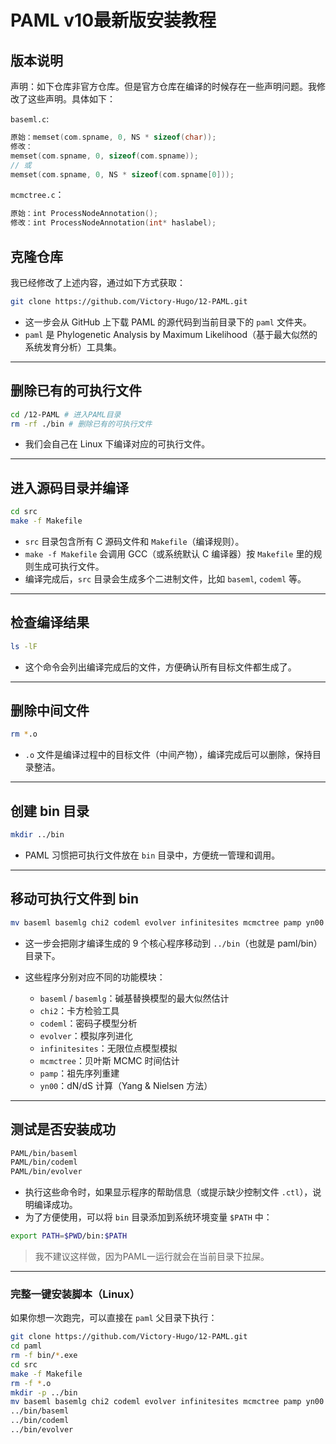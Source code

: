 # PAML v10最新版安装教程

## **版本说明**
声明：如下仓库非官方仓库。但是官方仓库在编译的时候存在一些声明问题。我修改了这些声明。具体如下：

`baseml.c`:
```c
原始：memset(com.spname, 0, NS * sizeof(char));
修改：
memset(com.spname, 0, sizeof(com.spname));
// 或
memset(com.spname, 0, NS * sizeof(com.spname[0]));
```

`mcmctree.c`：
```c
原始：int ProcessNodeAnnotation();
修改：int ProcessNodeAnnotation(int* haslabel);
```
## **克隆仓库**
我已经修改了上述内容，通过如下方式获取：
```bash
git clone https://github.com/Victory-Hugo/12-PAML.git
```

* 这一步会从 GitHub 上下载 PAML 的源代码到当前目录下的 `paml` 文件夹。
* `paml` 是 Phylogenetic Analysis by Maximum Likelihood（基于最大似然的系统发育分析）工具集。

---

## **删除已有的可执行文件**

```bash
cd /12-PAML # 进入PAML目录
rm -rf ./bin # 删除已有的可执行文件
```

* 我们会自己在 Linux 下编译对应的可执行文件。

---

## **进入源码目录并编译**

```bash
cd src
make -f Makefile
```

* `src` 目录包含所有 C 源码文件和 `Makefile`（编译规则）。
* `make -f Makefile` 会调用 GCC（或系统默认 C 编译器）按 `Makefile` 里的规则生成可执行文件。
* 编译完成后，`src` 目录会生成多个二进制文件，比如 `baseml`, `codeml` 等。

---

## **检查编译结果**

```bash
ls -lF
```

* 这个命令会列出编译完成后的文件，方便确认所有目标文件都生成了。

---

## **删除中间文件**

```bash
rm *.o
```

* `.o` 文件是编译过程中的目标文件（中间产物），编译完成后可以删除，保持目录整洁。

---

## **创建 bin 目录**

```bash
mkdir ../bin
```

* PAML 习惯把可执行文件放在 `bin` 目录中，方便统一管理和调用。

---

## **移动可执行文件到 bin**

```bash
mv baseml basemlg chi2 codeml evolver infinitesites mcmctree pamp yn00 ../bin
```

* 这一步会把刚才编译生成的 9 个核心程序移动到 `../bin`（也就是 paml/bin）目录下。
* 这些程序分别对应不同的功能模块：

  * `baseml` / `basemlg`：碱基替换模型的最大似然估计
  * `chi2`：卡方检验工具
  * `codeml`：密码子模型分析
  * `evolver`：模拟序列进化
  * `infinitesites`：无限位点模型模拟
  * `mcmctree`：贝叶斯 MCMC 时间估计
  * `pamp`：祖先序列重建
  * `yn00`：dN/dS 计算（Yang & Nielsen 方法）

---

## **测试是否安装成功**

```bash
PAML/bin/baseml
PAML/bin/codeml
PAML/bin/evolver
```

* 执行这些命令时，如果显示程序的帮助信息（或提示缺少控制文件 `.ctl`），说明编译成功。
* 为了方便使用，可以将 `bin` 目录添加到系统环境变量 `$PATH` 中：

```bash
export PATH=$PWD/bin:$PATH
```
>我不建议这样做，因为PAML一运行就会在当前目录下拉屎。
---

### **完整一键安装脚本（Linux）**

如果你想一次跑完，可以直接在 `paml` 父目录下执行：

```bash
git clone https://github.com/Victory-Hugo/12-PAML.git
cd paml
rm -f bin/*.exe
cd src
make -f Makefile
rm -f *.o
mkdir -p ../bin
mv baseml basemlg chi2 codeml evolver infinitesites mcmctree pamp yn00 ../bin
../bin/baseml
../bin/codeml
../bin/evolver
```

